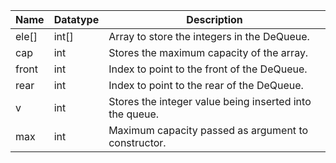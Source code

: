 | Name  | Datatype | Description                                             |
|-------|----------|---------------------------------------------------------|
| ele[] | int[]    | Array to store the integers in the DeQueue.             |
| cap   | int      | Stores the maximum capacity of the array.               |
| front | int      | Index to point to the front of the DeQueue.             |
| rear  | int      | Index to point to the rear of the DeQueue.              |
| v     | int      | Stores the integer value being inserted into the queue. |
| max   | int      | Maximum capacity passed as argument to constructor.     |
